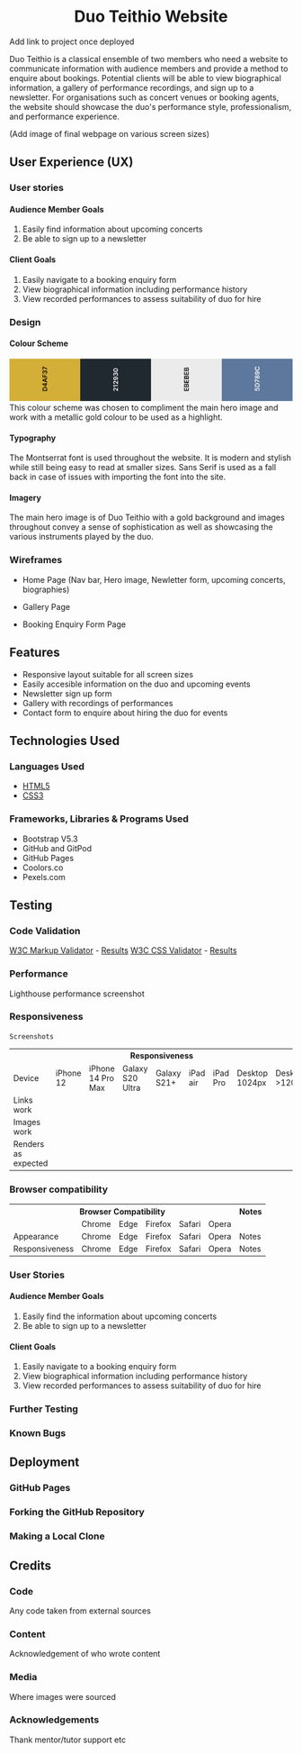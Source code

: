 <h1 align="center">Duo Teithio Website</h1>

Add link to project once deployed

Duo Teithio is a classical ensemble of two members who need a website to communicate information with audience members and provide a method to enquire about bookings. Potential clients will be able to view biographical information, a gallery of performance recordings, and sign up to a newsletter. For organisations such as concert venues or booking agents, the website should showcase the duo's performance style, professionalism, and performance experience. 

(Add image of final webpage on various screen sizes)

## User Experience (UX)

### User stories

#### Audience Member Goals
  1. Easily find information about upcoming concerts
  2. Be able to sign up to a newsletter

#### Client Goals
  1. Easily navigate to a booking enquiry form
  2. View biographical information including performance history
  3. View recorded performances to assess suitability of duo for hire

### Design
#### Colour Scheme
  ![Colour scheme](./readme_assets/images/colour_scheme.png)
  This colour scheme was chosen to compliment the main hero image and work with a metallic gold colour to be used as a highlight.
#### Typography
  The Montserrat font is used throughout the website. It is modern and stylish while still being easy to read at smaller sizes. Sans Serif is used as a fall back in case of issues with importing the font into the site.
#### Imagery
  The main hero image is of Duo Teithio with a gold background and images throughout convey a sense of sophistication as well as showcasing the various instruments played by the duo.

### Wireframes

  -   Home Page (Nav bar, Hero image, Newletter form, upcoming concerts, biographies)

  -   Gallery Page

  -   Booking Enquiry Form Page

## Features

  * Responsive layout suitable for all screen sizes
  * Easily accesible information on the duo and upcoming events
  * Newsletter sign up form
  * Gallery with recordings of performances
  * Contact form to enquire about hiring the duo for events

## Technologies Used

  ### Languages Used

  *   [HTML5](https://en.wikipedia.org/wiki/HTML5)
  *   [CSS3](https://en.wikipedia.org/wiki/Cascading_Style_Sheets)

  ### Frameworks, Libraries & Programs Used
  
  * Bootstrap V5.3
  * GitHub and GitPod
  * GitHub Pages
  * Coolors.co
  * Pexels.com
  

## Testing
  ### Code Validation
   [W3C Markup Validator](https://jigsaw.w3.org/css-validator/#validate_by_input) - [Results](https://github.com/)
   [W3C CSS Validator](https://jigsaw.w3.org/css-validator/#validate_by_input) - [Results](https://github.com/)

  ### Performance
   Lighthouse performance screenshot

  ### Responsiveness
    Screenshots

<table>
  <tr>
    <th colspan="9">Responsiveness</th>
    <th>Notes</th>
  </tr>
  <tr>
    <td>Device</td>
    <td>iPhone 12</td>
    <td>iPhone 14 Pro Max</td>
    <td>Galaxy S20 Ultra</td>
    <td>Galaxy S21+</td>
    <td>iPad air</td>
    <td>iPad Pro</td>
    <td>Desktop 1024px</td>
    <td>Desktop >1200px</td>
    <td>Notes</td>
  </tr>
  <tr>
    <td>Links work</td>
  </tr>
  <tr>
    <td>Images work</td>
  </tr>
  <tr>
    <td>Renders as expected</td>
  </tr>
</table>
  
  ### Browser compatibility
<table>
  <tr>
    <th colspan="6">Browser Compatibility</th>
    <th>Notes</th>
  </tr>
  <tr>
    <td></td>
    <td>Chrome</td>
    <td>Edge</td>
    <td>Firefox</td>
    <td>Safari</td>
    <td>Opera</td>
    <td></td>
  </tr>
  <tr>
    <td>Appearance</td>
    <td>Chrome</td>
    <td>Edge</td>
    <td>Firefox</td>
    <td>Safari</td>
    <td>Opera</td>
    <td>Notes</td>
  </tr>
  <tr>
    <td>Responsiveness</td>
    <td>Chrome</td>
    <td>Edge</td>
    <td>Firefox</td>
    <td>Safari</td>
    <td>Opera</td>
    <td>Notes</td>
  </tr>
</table>

  ### User Stories
  #### Audience Member Goals
  1. Easily find the information about upcoming concerts
  2. Be able to sign up to a newsletter

#### Client Goals
  1. Easily navigate to a booking enquiry form
  2. View biographical information including performance history
  3. View recorded performances to assess suitability of duo for hire

  ### Further Testing

  ### Known Bugs

## Deployment

  ### GitHub Pages

  ### Forking the GitHub Repository

  ### Making a Local Clone

## Credits

  ### Code
  Any code taken from external sources

  ### Content
  Acknowledgement of who wrote content

  ### Media
  Where images were sourced

  ### Acknowledgements
  Thank mentor/tutor support etc